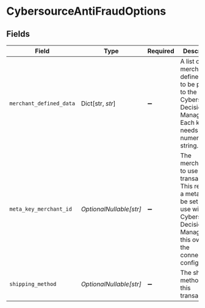 # CybersourceAntiFraudOptions


## Fields

| Field                                                                                                                                                                         | Type                                                                                                                                                                          | Required                                                                                                                                                                      | Description                                                                                                                                                                   | Example                                                                                                                                                                       |
| ----------------------------------------------------------------------------------------------------------------------------------------------------------------------------- | ----------------------------------------------------------------------------------------------------------------------------------------------------------------------------- | ----------------------------------------------------------------------------------------------------------------------------------------------------------------------------- | ----------------------------------------------------------------------------------------------------------------------------------------------------------------------------- | ----------------------------------------------------------------------------------------------------------------------------------------------------------------------------- |
| `merchant_defined_data`                                                                                                                                                       | Dict[str, *str*]                                                                                                                                                              | :heavy_minus_sign:                                                                                                                                                            | A list of merchant defined data to be passed to the Cybersource Decision Manager API. Each key needs to be a numeric string.                                                  | {<br/>"1": "data"<br/>}                                                                                                                                                       |
| `meta_key_merchant_id`                                                                                                                                                        | *OptionalNullable[str]*                                                                                                                                                       | :heavy_minus_sign:                                                                                                                                                            | The merchant ID to use for this transaction. This requires a meta key to be set up for use with Cybersource Decision Manager, and this overrides the connector configuration. | merchant-1234                                                                                                                                                                 |
| `shipping_method`                                                                                                                                                             | *OptionalNullable[str]*                                                                                                                                                       | :heavy_minus_sign:                                                                                                                                                            | The shipping method for this transaction.                                                                                                                                     | sameday                                                                                                                                                                       |